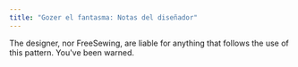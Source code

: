 ```yaml
---
title: "Gozer el fantasma: Notas del diseñador"
---
```


<Warning>The designer, nor FreeSewing, are liable for anything that follows the use of this pattern. You've been warned.</Warning>

